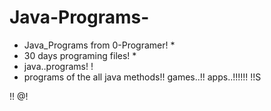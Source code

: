 # Java-Programs-
* Java_Programs from 0-Programer! *
* 30 days programing files! *
* java..programs! !
* programs of the all java methods!!
games..!!
apps..!!!!!!
  !!S
  
!!
@!

